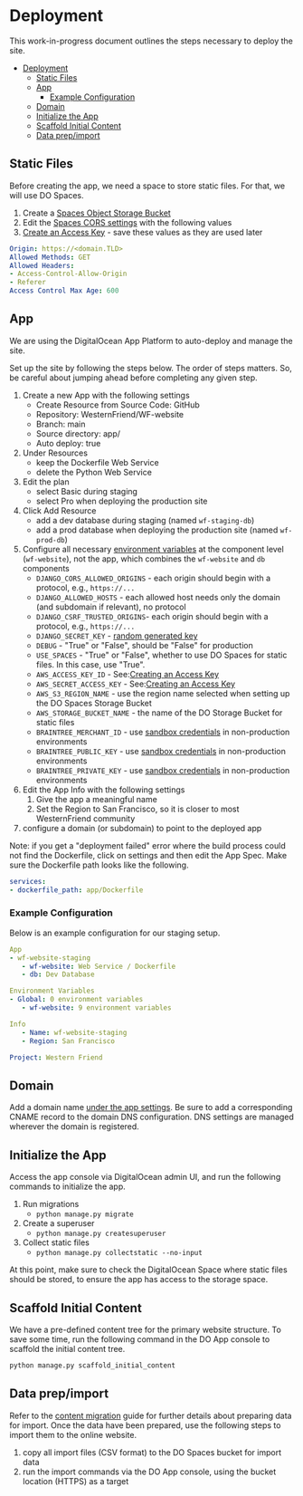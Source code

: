 # Deployment

This work-in-progress document outlines the steps necessary to deploy the site.

- [Deployment](#deployment)
  - [Static Files](#static-files)
  - [App](#app)
    - [Example Configuration](#example-configuration)
  - [Domain](#domain)
  - [Initialize the App](#initialize-the-app)
  - [Scaffold Initial Content](#scaffold-initial-content)
  - [Data prep/import](#data-prepimport)

## Static Files

Before creating the app, we need a space to store static files. For that, we will use DO Spaces.

1. Create a [Spaces Object Storage Bucket](https://cloud.digitalocean.com/spaces)
2. Edit the [Spaces CORS settings](https://docs.digitalocean.com/products/spaces/how-to/configure-cors/) with the following values
3. [Create an Access Key](https://www.digitalocean.com/community/tutorials/how-to-create-a-digitalocean-space-and-api-key) - save these values as they are used later

```yaml
Origin: https://<domain.TLD>
Allowed Methods: GET
Allowed Headers:
- Access-Control-Allow-Origin
- Referer
Access Control Max Age: 600
```

## App

We are using the DigitalOcean App Platform to auto-deploy and manage the site.

Set up the site by following the steps below. The order of steps matters. So, be careful about jumping ahead before completing any given step.

1. Create a new App with the following settings
   - Create Resource from Source Code: GitHub
   - Repository: WesternFriend/WF-website
   - Branch: main
   - Source directory: app/
   - Auto deploy: true
2. Under Resources
   - keep the Dockerfile Web Service
   - delete the Python Web Service
3. Edit the plan
   - select Basic during staging
   - select Pro when deploying the production site
4. Click Add Resource
   - add a dev database during staging (named `wf-staging-db`)
   - add a prod database when deploying the production site (named `wf-prod-db`)
5. Configure all necessary [environment variables](#environment-variables) at the component level (`wf-website`), not the app, which combines the `wf-website` and `db` components
   - `DJANGO_CORS_ALLOWED_ORIGINS` - each origin should begin with a protocol, e.g., `https://...`
   - `DJANGO_ALLOWED_HOSTS` - each allowed host needs only the domain (and subdomain if relevant), no protocol
   - `DJANGO_CSRF_TRUSTED_ORIGINS`- each origin should begin with a protocol, e.g., `https://...`
   - `DJANGO_SECRET_KEY` - [random generated key](https://stackoverflow.com/a/67423892)
   - `DEBUG` - "True" or "False", should be "False" for production
   - `USE_SPACES` - "True" or "False", whether to use DO Spaces for static files. In this case, use "True".
   - `AWS_ACCESS_KEY_ID` - See:[Creating an Access Key](https://www.digitalocean.com/community/tutorials/how-to-create-a-digitalocean-space-and-api-key)
   - `AWS_SECRET_ACCESS_KEY` - See:[Creating an Access Key](https://www.digitalocean.com/community/tutorials/how-to-create-a-digitalocean-space-and-api-key)
   - `AWS_S3_REGION_NAME` - use the region name selected when setting up the DO Spaces Storage Bucket
   - `AWS_STORAGE_BUCKET_NAME` - the name of the DO Storage Bucket for static files
   - `BRAINTREE_MERCHANT_ID` - use [sandbox credentials](https://sandbox.braintreegateway.com) in non-production environments
   - `BRAINTREE_PUBLIC_KEY` - use [sandbox credentials](https://sandbox.braintreegateway.com) in non-production environments
   - `BRAINTREE_PRIVATE_KEY` - use [sandbox credentials](https://sandbox.braintreegateway.com) in non-production environments
6. Edit the App Info with the following settings
      1. Give the app a meaningful name
      2. Set the Region to San Francisco, so it is closer to most WesternFriend community
7. configure a domain (or subdomain) to point to the deployed app

Note: if you get a "deployment failed" error where the build process could not find the Dockerfile, click on settings and then edit the App Spec. Make sure the Dockerfile path looks like the following.

```yaml
services:
- dockerfile_path: app/Dockerfile
```

### Example Configuration

Below is an example configuration for our staging setup.

```yaml
App
- wf-website-staging
   - wf-website: Web Service / Dockerfile
   - db: Dev Database

Environment Variables
- Global: 0 environment variables
   - wf-website: 9 environment variables

Info
   - Name: wf-website-staging
   - Region: San Francisco

Project: Western Friend
```

## Domain

Add a domain name [under the app settings](https://docs.digitalocean.com/products/app-platform/how-to/manage-domains). Be sure to add a corresponding CNAME record to the domain DNS configuration. DNS settings are managed wherever the domain is registered.

## Initialize the App

Access the app console via DigitalOcean admin UI, and run the following commands to initialize the app.

1. Run migrations
    - `python manage.py migrate`
2. Create a superuser
   - `python manage.py createsuperuser`
3. Collect static files
   - `python manage.py collectstatic --no-input`

At this point, make sure to check the DigitalOcean Space where static files should be stored, to ensure the app has access to the storage space.

## Scaffold Initial Content

We have a pre-defined content tree for the primary website structure. To save some time, run the following command in the DO App console to scaffold the initial content tree.

```py
python manage.py scaffold_initial_content
```

## Data prep/import

Refer to the [content migration](CONTENT_MIGRATION.md) guide for further details about preparing data for import. Once the data have been prepared, use the following steps to import them to the online website.

1. copy all import files (CSV format) to the DO Spaces bucket for import data
2. run the import commands via the DO App console, using the bucket location (HTTPS) as a target
